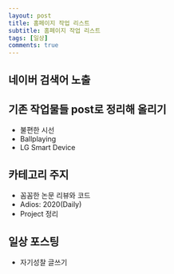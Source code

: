 ```yaml
---
layout: post
title: 홈페이지 작업 리스트
subtitle: 홈페이지 작업 리스트
tags: [일상]
comments: true
---
```


## 네이버 검색어 노출

## 기존 작업물들 post로 정리해 올리기
  - 불편한 시선
  - Ballplaying
  - LG Smart Device 

## 카테고리 주지 
  - 꼼꼼한 논문 리뷰와 코드
  - Adios: 2020(Daily)
  - Project 정리
  
## 일상 포스팅
  - 자기성찰 글쓰기
